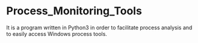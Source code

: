 # Process_Monitoring_Tools
It is a program written in Python3 in order to facilitate process analysis and to easily access Windows process tools.
